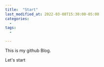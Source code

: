 ```yaml
---
title:  "Start"
last_modified_at: 2022-03-08T15:30:00-05:00
categories:
  - 
tags: 
  - 

---
```


This is my github Blog.

Let's start

